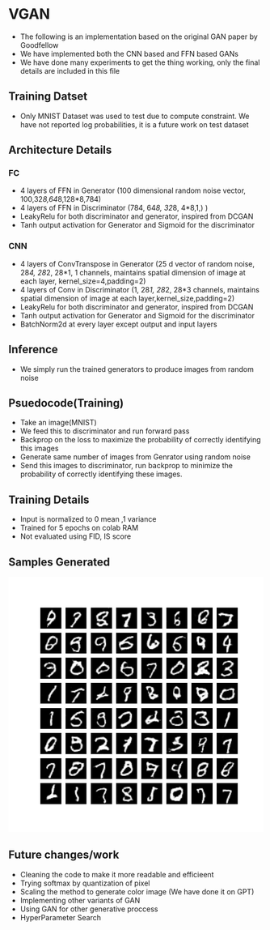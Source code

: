 # VGAN
* The following is an implementation based on the original GAN paper by Goodfellow
* We have implemented both the CNN based and FFN based GANs
* We have done many experiments to get the thing working, only the final details are included in this file

## Training Datset
* Only MNIST Dataset was used to test due to compute constraint. We have not reported log probabilities, it is a future work on test dataset

## Architecture Details
### FC
* 4 layers of FFN in Generator (100 dimensional random noise vector, 100,32*8,64*8,128*8,784)   
* 4 layers of FFN in Discriminator (784, 64*8, 32*8, 4*8,1,) )
* LeakyRelu for both discriminator and generator, inspired from DCGAN
* Tanh output activation for Generator and Sigmoid for the discriminator

### CNN
* 4 layers of ConvTranspose in Generator (25 d vector of random noise, 28*4, 28*2, 28*1, 1  channels, maintains spatial dimension of image at each layer, kernel_size=4,padding=2)
* 4 layers of Conv in Discriminator (1, 28*1, 28*2, 28*3  channels, maintains spatial dimension of image at each layer,kernel_size,padding=2)
* LeakyRelu for both discriminator and generator, inspired from DCGAN
* Tanh output activation for Generator and Sigmoid for the discriminator
* BatchNorm2d at every layer except output and input layers  

## Inference
* We simply run the trained generators to produce images from random noise

## Psuedocode(Training)
* Take an image(MNIST)
* We feed  this to discriminator and run forward pass
* Backprop on the loss to maximize the probability of correctly identifying this images
* Generate same number of images from Genrator using random noise
* Send this images to discriminator, run backprop to minimize the probability of correctly identifying these images.

## Training Details
* Input is normalized to 0 mean ,1 variance
* Trained for 5  epochs on colab RAM
* Not evaluated using FID, IS score

## Samples Generated
 ![Samples](sample.jpeg)
 
## Future changes/work
* Cleaning the code to make it more readable and efficieent
* Trying softmax by quantization of pixel
* Scaling the method to generate color image (We have done it on GPT)
* Implementing other variants of GAN
* Using GAN for other generative proccess
* HyperParameter Search
